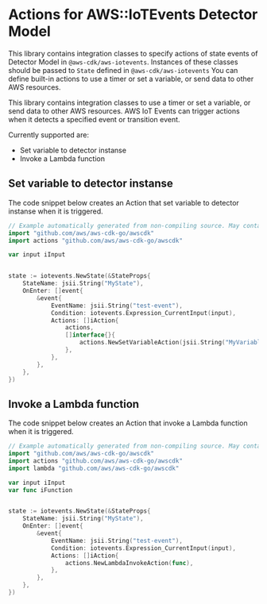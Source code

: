 # Actions for AWS::IoTEvents Detector Model

This library contains integration classes to specify actions of state events of Detector Model in `@aws-cdk/aws-iotevents`.
Instances of these classes should be passed to `State` defined in `@aws-cdk/aws-iotevents`
You can define built-in actions to use a timer or set a variable, or send data to other AWS resources.

This library contains integration classes to use a timer or set a variable, or send data to other AWS resources.
AWS IoT Events can trigger actions when it detects a specified event or transition event.

Currently supported are:

* Set variable to detector instanse
* Invoke a Lambda function

## Set variable to detector instanse

The code snippet below creates an Action that set variable to detector instanse
when it is triggered.

```go
// Example automatically generated from non-compiling source. May contain errors.
import "github.com/aws/aws-cdk-go/awscdk"
import actions "github.com/aws/aws-cdk-go/awscdk"

var input iInput


state := iotevents.NewState(&StateProps{
	StateName: jsii.String("MyState"),
	OnEnter: []event{
		&event{
			EventName: jsii.String("test-event"),
			Condition: iotevents.Expression_CurrentInput(input),
			Actions: []iAction{
				actions,
				[]interface{}{
					actions.NewSetVariableAction(jsii.String("MyVariable"), iotevents.Expression_InputAttribute(input, jsii.String("payload.temperature"))),
				},
			},
		},
	},
})
```

## Invoke a Lambda function

The code snippet below creates an Action that invoke a Lambda function
when it is triggered.

```go
// Example automatically generated from non-compiling source. May contain errors.
import "github.com/aws/aws-cdk-go/awscdk"
import actions "github.com/aws/aws-cdk-go/awscdk"
import lambda "github.com/aws/aws-cdk-go/awscdk"

var input iInput
var func iFunction


state := iotevents.NewState(&StateProps{
	StateName: jsii.String("MyState"),
	OnEnter: []event{
		&event{
			EventName: jsii.String("test-event"),
			Condition: iotevents.Expression_CurrentInput(input),
			Actions: []iAction{
				actions.NewLambdaInvokeAction(func),
			},
		},
	},
})
```
